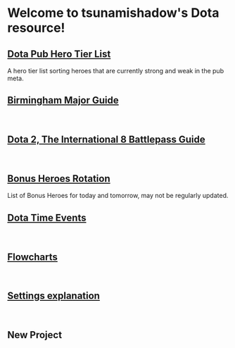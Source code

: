 # Welcome to tsunamishadow's Dota resource!


## [Dota Pub Hero Tier List](/bonusheroes/dotatierlist)

A hero tier list sorting heroes that are currently strong and weak in the pub meta.

## [Birmingham Major Guide](/bonusheroes/Birmingham)

<br>

## [Dota 2, The International 8 Battlepass Guide](/bonusheroes/battlepass)

<br>

## [Bonus Heroes Rotation](/bonusheroes/bonusheroes)

List of Bonus Heroes for today and tomorrow, may not be regularly updated.

## [Dota Time Events](/bonusheroes/dotatimeevents)

<br>

## [Flowcharts](/bonusheroes/flowcharts)

<br>


## [Settings explanation](/bonusheroes/dotasettings)

<br>

## New Project
